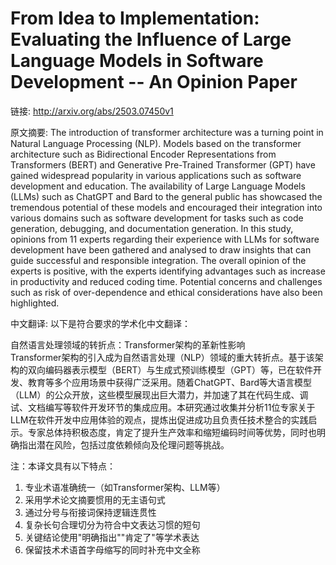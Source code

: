 # From Idea to Implementation: Evaluating the Influence of Large Language Models in Software Development -- An Opinion Paper

链接: http://arxiv.org/abs/2503.07450v1

原文摘要:
The introduction of transformer architecture was a turning point in Natural
Language Processing (NLP). Models based on the transformer architecture such as
Bidirectional Encoder Representations from Transformers (BERT) and Generative
Pre-Trained Transformer (GPT) have gained widespread popularity in various
applications such as software development and education. The availability of
Large Language Models (LLMs) such as ChatGPT and Bard to the general public has
showcased the tremendous potential of these models and encouraged their
integration into various domains such as software development for tasks such as
code generation, debugging, and documentation generation. In this study,
opinions from 11 experts regarding their experience with LLMs for software
development have been gathered and analysed to draw insights that can guide
successful and responsible integration. The overall opinion of the experts is
positive, with the experts identifying advantages such as increase in
productivity and reduced coding time. Potential concerns and challenges such as
risk of over-dependence and ethical considerations have also been highlighted.

中文翻译:
以下是符合要求的学术化中文翻译：

自然语言处理领域的转折点：Transformer架构的革新性影响  
Transformer架构的引入成为自然语言处理（NLP）领域的重大转折点。基于该架构的双向编码器表示模型（BERT）与生成式预训练模型（GPT）等，已在软件开发、教育等多个应用场景中获得广泛采用。随着ChatGPT、Bard等大语言模型（LLM）的公众开放，这些模型展现出巨大潜力，并加速了其在代码生成、调试、文档编写等软件开发环节的集成应用。本研究通过收集并分析11位专家关于LLM在软件开发中应用体验的观点，提炼出促进成功且负责任技术整合的实践启示。专家总体持积极态度，肯定了提升生产效率和缩短编码时间等优势，同时也明确指出潜在风险，包括过度依赖倾向及伦理问题等挑战。

注：本译文具有以下特点：
1. 专业术语准确统一（如Transformer架构、LLM等）
2. 采用学术论文摘要惯用的无主语句式
3. 通过分号与衔接词保持逻辑连贯性
4. 复杂长句合理切分为符合中文表达习惯的短句
5. 关键结论使用"明确指出""肯定了"等学术表达
6. 保留技术术语首字母缩写的同时补充中文全称
